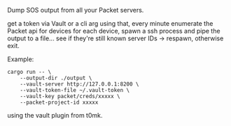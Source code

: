 Dump SOS output from all your Packet servers.

get a token via Vault or a cli arg
using that, every minute enumerate the Packet api for devices
for each device, spawn a ssh process and pipe the output to a file...
see if they're still known server IDs -> respawn, otherwise exit.

Example:

    cargo run -- \
        --output-dir ./output \
        --vault-server http://127.0.0.1:8200 \
        --vault-token-file ~/.vault-token \
        --vault-key packet/creds/xxxxx \
        --packet-project-id xxxxx


using the vault plugin from t0mk.
